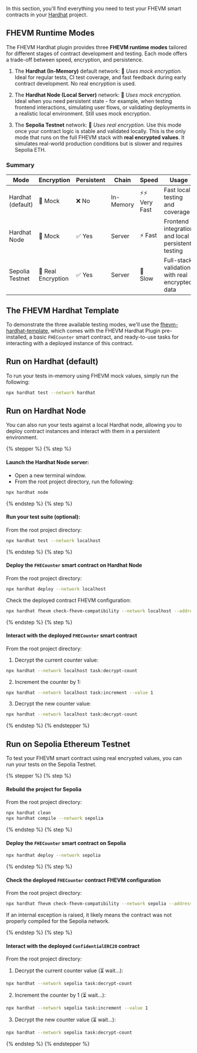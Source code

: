 In this section, you'll find everything you need to test your FHEVM smart contracts in your [Hardhat](https://hardhat.org) project.

## FHEVM Runtime Modes

The FHEVM Hardhat plugin provides three **FHEVM runtime modes** tailored for different stages of contract development and testing. Each mode offers a trade-off between speed, encryption, and persistence.

1. The **Hardhat (In-Memory)** default network: 🧪 _Uses mock encryption._ Ideal for regular tests, CI test coverage, and fast feedback during early contract development. No real encryption is used.

2. The **Hardhat Node (Local Server)** network: 🧪 _Uses mock encryption._ Ideal when you need persistent state - for example, when testing frontend interactions, simulating user flows, or validating deployments in a realistic local environment. Still uses mock encryption.

3. The **Sepolia Testnet** network: 🔐 _Uses real encryption._ Use this mode once your contract logic is stable and validated locally. This is the only mode that runs on the full FHEVM stack with **real encrypted values**. It simulates real-world production conditions but is slower and requires Sepolia ETH.

### Summary

| Mode                                                          | Encryption         | Persistent | Chain     | Speed          | Usage                                             |
| ------------------------------------------------------------- | ------------------ | ---------- | --------- | -------------- | ------------------------------------------------- |
| Hardhat (default)         | 🧪 Mock            | ❌ No      | In-Memory | ⚡⚡ Very Fast | Fast local testing and coverage                   |
| Hardhat Node               | 🧪 Mock            | ✅ Yes     | Server    | ⚡ Fast        | Frontend integration and local persistent testing |
| Sepolia Testnet | 🔐 Real Encryption | ✅ Yes     | Server    | 🐢 Slow        | Full-stack validation with real encrypted data    |

## The FHEVM Hardhat Template

To demonstrate the three available testing modes, we'll use the [fhevm-hardhat-template](https://github.com/zama-ai/fhevm-hardhat-template), which comes with the FHEVM Hardhat Plugin pre-installed, a basic `FHECounter` smart contract, and ready-to-use tasks for interacting with a deployed instance of this contract. 

## Run on Hardhat (default)

To run your tests in-memory using FHEVM mock values, simply run the following:

```sh
npx hardhat test --network hardhat
```

## Run on Hardhat Node

You can also run your tests against a local Hardhat node, allowing you to deploy contract instances and interact with them in a persistent environment.

{% stepper %} 
{% step %}

#### Launch the Hardhat Node server:

- Open a new terminal window.
- From the root project directory, run the following:

```sh
npx hardhat node
```

{% endstep %}
{% step %}

#### Run your test suite (optional):

From the root project directory:

```sh
npx hardhat test --network localhost
```

{% endstep %}
{% step %}

#### Deploy the `FHECounter` smart contract on Hardhat Node

From the root project directory:

```sh
npx hardhat deploy --network localhost
```

Check the deployed contract FHEVM configuration:

```sh
npx hardhat fhevm check-fhevm-compatibility --network localhost --address <deployed contract address>
```

{% endstep %}
{% step %}

####  Interact with the deployed `FHECounter` smart contract

From the root project directory:

1. Decrypt the current counter value:

```sh
npx hardhat --network localhost task:decrypt-count
```

2. Increment the counter by 1:

```sh
npx hardhat --network localhost task:increment --value 1
```

3. Decrypt the new counter value:

```sh
npx hardhat --network localhost task:decrypt-count
```

{% endstep %}
{% endstepper %}

## Run on Sepolia Ethereum Testnet

To test your FHEVM smart contract using real encrypted values, you can run your tests on the Sepolia Testnet.

{% stepper %} 
{% step %}

#### Rebuild the project for Sepolia

From the root project directory:

```sh
npx hardhat clean
npx hardhat compile --network sepolia
```

{% endstep %}
{% step %}

#### Deploy the `FHECounter` smart contract on Sepolia

```sh
npx hardhat deploy --network sepolia
```

{% endstep %}
{% step %}

#### Check the deployed `FHECounter` contract FHEVM configuration

From the root project directory:

```sh
npx hardhat fhevm check-fhevm-compatibility --network sepolia --address <deployed contract address>
```

If an internal exception is raised, it likely means the contract was not properly compiled for the Sepolia network.

{% endstep %}
{% step %}

#### Interact with the deployed `ConfidentialERC20` contract

From the root project directory:

1. Decrypt the current counter value (⏳ wait...):

```sh
npx hardhat --network sepolia task:decrypt-count
```

2. Increment the counter by 1 (⏳ wait...):

```sh
npx hardhat --network sepolia task:increment --value 1
```

3. Decrypt the new counter value (⏳ wait...):

```sh
npx hardhat --network sepolia task:decrypt-count
```

{% endstep %}
{% endstepper %}
